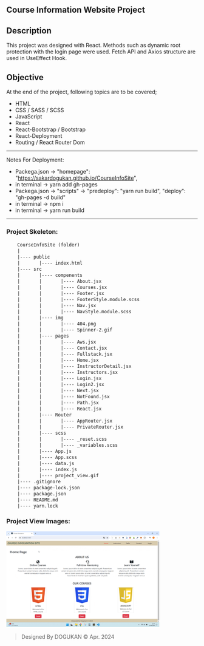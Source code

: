 ## Course Information Website Project

## Description
This project was designed with React. Methods such as dynamic root protection with the login page were used. Fetch API and Axios structure are used in UseEffect Hook.

## Objective
At the end of the project, following topics are to be covered;
* HTML
* CSS / SASS / SCSS
* JavaScript
* React
* React-Bootstrap / Bootstrap
* React-Deployment
* Routing / React Router Dom

------

Notes For Deployment:
- Packega.json -> "homepage": "https://sakardogukan.github.io/CourseInfoSite",
- in terminal   -> yarn add gh-pages
- Packega.json -> "scripts" ->
    "predeploy": "yarn run build",
    "deploy": "gh-pages -d build"
- in terminal  -> npm i
- in terminal -> yarn run build
-----

### Project Skeleton:

```
    CourseInfoSite (folder)
    |
    |---- public
    |       |---- index.html
    |---- src
    |       |---- compenents
    |       |       |---- About.jsx
    |       |       |---- Courses.jsx
    |       |       |---- Footer.jsx
    |       |       |---- FooterStyle.module.scss
    |       |       |---- Nav.jsx
    |       |       |---- NavStyle.module.scss
    |       |---- img
    |       |       |---- 404.png
    |       |       |---- Spinner-2.gif
    |       |---- pages
    |       |       |---- Aws.jsx
    |       |       |---- Contact.jsx
    |       |       |---- Fullstack.jsx
    |       |       |---- Home.jsx
    |       |       |---- InstructorDetail.jsx
    |       |       |---- Instructors.jsx
    |       |       |---- Login.jsx
    |       |       |---- Login2.jsx
    |       |       |---- Next.jsx
    |       |       |---- NotFound.jsx
    |       |       |---- Path.jsx
    |       |       |---- React.jsx
    |       |---- Router
    |       |       |---- AppRouter.jsx
    |       |       |---- PrivateRouter.jsx
    |       |---- scss
    |       |       |---- _reset.scss
    |       |       |---- _variables.scss
    |       |---- App.js
    |       |---- App.scss
    |       |---- data.js                                   
    |       |---- index.js                                   
    |       |---- project_view.gif
    |---- .gitignore
    |---- package-lock.json
    |---- package.json
    |---- README.md
    |---- yarn.lock
```

### Project View Images:

<img src="./src/project_view.gif" style="width:80%">

> Designed By DOGUKAN © Apr. 2024